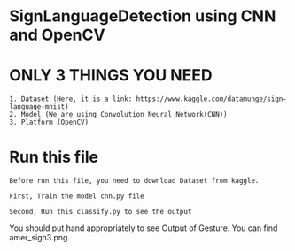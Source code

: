 # SignLanguageDetection using CNN and OpenCV

# ONLY 3 THINGS YOU NEED

    1. Dataset (Here, it is a link: https://www.kaggle.com/datamunge/sign-language-mnist)
    2. Model (We are using Convolution Neural Network(CNN))
    3. Platform (OpenCV)
    
# Run this file
    Before run this file, you need to download Dataset from kaggle.
    
    First, Train the model cnn.py file
    
    Second, Run this classify.py to see the output
    
You should put hand appropriately to see Output of Gesture. You can find amer_sign3.png. 
